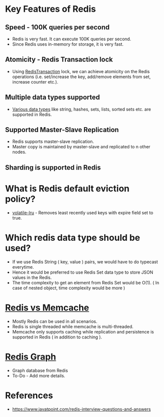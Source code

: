 
# Key Features of Redis

## Speed - 100K queries per second
- Redis is very fast. It can execute 100K queries per second.
- Since Redis uses in-memory for storage, it is very fast.

## Atomicity - Redis Transaction lock
- Using [RedisTransaction](https://redis.io/docs/reference/patterns/distributed-locks/) lock, we can achieve atomicity on the Redis operations (i.e. set/increase the key, add/remove elements from set, increase counter etc.).

## Multiple data types supported
- [Various data types](https://redis.io/docs/manual/data-types/) like string, hashes, sets, lists, sorted sets etc. are supported in Redis.

## Supported Master-Slave Replication
- Redis supports master-slave replication.
- Master copy is maintained by master-slave and replicated to n other nodes.

## Sharding is supported in Redis

# What is Redis default eviction policy?
- [volatile-lru](https://docs.redis.com/latest/rs/databases/configure/eviction-policy/) - Removes least recently used keys with expire field set to true.

# Which redis data type should be used?
- If we use Redis String ( key, value ) pairs, we would have to do typecast everytime.
- Hence it would be preferred to use Redis Set data type to store JSON values in the Redis.
- The time complexity to get an element from Redis Set would be O(1). ( In case of nested object, time complexity would be more )

# [Redis vs Memcache](https://www.devdude.com/memcached-vs-redis/)
- Mostly Redis can be used in all scenarios.
- Redis is single threaded while memcache is multi-threaded.
- Memcache only supports caching while replication and persistence is supported in Redis ( in addition to caching ).

# [Redis Graph](https://redis.com/nosql/graph-databases/)
- Graph database from Redis
- To-Do - Add more details.

# References
- https://www.javatpoint.com/redis-interview-questions-and-answers
